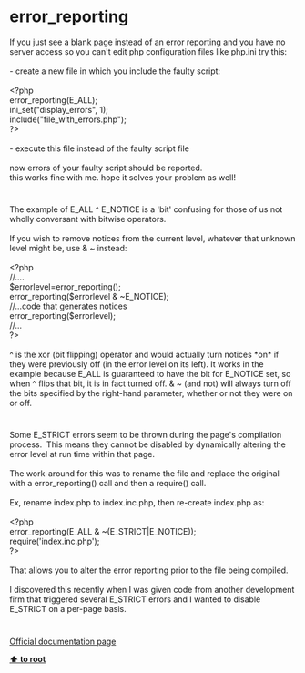 # error_reporting




<div class="phpcode"><span class="html">
If you just see a blank page instead of an error reporting and you have no server access so you can&apos;t edit php configuration files like php.ini try this:<br><br>- create a new file in which you include the faulty script:<br><br><span class="default">&lt;?php<br> error_reporting</span><span class="keyword">(</span><span class="default">E_ALL</span><span class="keyword">);<br> </span><span class="default">ini_set</span><span class="keyword">(</span><span class="string">&quot;display_errors&quot;</span><span class="keyword">, </span><span class="default">1</span><span class="keyword">);<br> include(</span><span class="string">&quot;file_with_errors.php&quot;</span><span class="keyword">);<br></span><span class="default">?&gt;<br></span><br>- execute this file instead of the faulty script file <br><br>now errors of your faulty script should be reported.<br>this works fine with me. hope it solves your problem as well!</span>
</div>
  

#


<div class="phpcode"><span class="html">
The example of E_ALL ^ E_NOTICE is a &apos;bit&apos; confusing for those of us not wholly conversant with bitwise operators.<br><br>If you wish to remove notices from the current level, whatever that unknown level might be, use &amp; ~ instead:<br><br><span class="default">&lt;?php<br></span><span class="comment">//....<br></span><span class="default">$errorlevel</span><span class="keyword">=</span><span class="default">error_reporting</span><span class="keyword">();<br></span><span class="default">error_reporting</span><span class="keyword">(</span><span class="default">$errorlevel </span><span class="keyword">&amp; ~</span><span class="default">E_NOTICE</span><span class="keyword">);<br></span><span class="comment">//...code that generates notices<br></span><span class="default">error_reporting</span><span class="keyword">(</span><span class="default">$errorlevel</span><span class="keyword">);<br></span><span class="comment">//...<br></span><span class="default">?&gt;<br></span><br>^ is the xor (bit flipping) operator and would actually turn notices *on* if they were previously off (in the error level on its left). It works in the example because E_ALL is guaranteed to have the bit for E_NOTICE set, so when ^ flips that bit, it is in fact turned off. &amp; ~ (and not) will always turn off the bits specified by the right-hand parameter, whether or not they were on or off.</span>
</div>
  

#


<div class="phpcode"><span class="html">
Some E_STRICT errors seem to be thrown during the page&apos;s compilation process.&#xA0; This means they cannot be disabled by dynamically altering the error level at run time within that page.<br><br>The work-around for this was to rename the file and replace the original with a error_reporting() call and then a require() call.<br><br>Ex, rename index.php to index.inc.php, then re-create index.php as:<br><br><span class="default">&lt;?php<br>error_reporting</span><span class="keyword">(</span><span class="default">E_ALL </span><span class="keyword">&amp; ~(</span><span class="default">E_STRICT</span><span class="keyword">|</span><span class="default">E_NOTICE</span><span class="keyword">));<br>require(</span><span class="string">&apos;index.inc.php&apos;</span><span class="keyword">);<br></span><span class="default">?&gt;<br></span><br>That allows you to alter the error reporting prior to the file being compiled.<br><br>I discovered this recently when I was given code from another development firm that triggered several E_STRICT errors and I wanted to disable E_STRICT on a per-page basis.</span>
</div>
  

#

[Official documentation page](https://www.php.net/manual/en/function.error-reporting.php)

**[⬆ to root](/)**